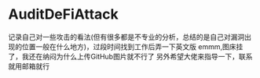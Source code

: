 # AuditDeFiAttack
记录自己对一些攻击的看法(但有很多都是不专业的分析，总结的是自己对漏洞出现的位置一般在什么地方)，过段时间找到工作后弄一下英文版
emmm,图床挂了，我还在纳闷为什么上传GitHub图片就不行了
另外希望大佬来指导一下，联系就用邮箱就行
